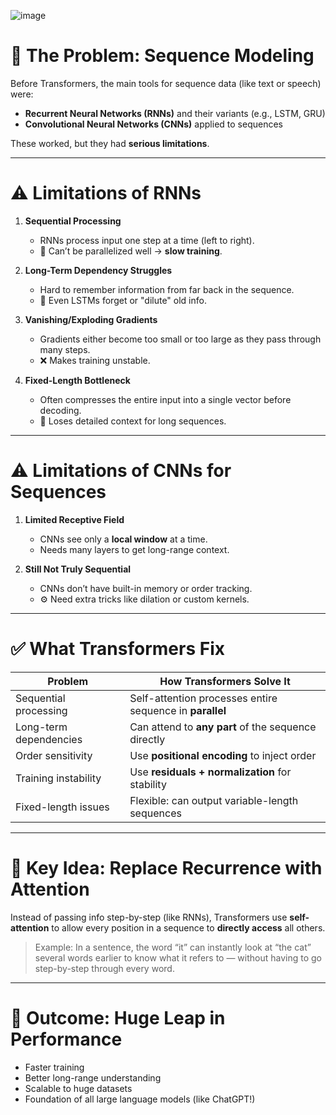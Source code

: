 ![image](https://github.com/user-attachments/assets/d69800d3-7c97-435f-b688-d48c37cb0c29)

# 🤔 **The Problem: Sequence Modeling**

Before Transformers, the main tools for sequence data (like text or speech) were:

* **Recurrent Neural Networks (RNNs)** and their variants (e.g., LSTM, GRU)
* **Convolutional Neural Networks (CNNs)** applied to sequences

These worked, but they had **serious limitations**.

---

# ⚠️ **Limitations of RNNs**

1. **Sequential Processing**

   * RNNs process input one step at a time (left to right).
   * 🔁 Can’t be parallelized well → **slow training**.

2. **Long-Term Dependency Struggles**

   * Hard to remember information from far back in the sequence.
   * 🧠 Even LSTMs forget or "dilute" old info.

3. **Vanishing/Exploding Gradients**

   * Gradients either become too small or too large as they pass through many steps.
   * ❌ Makes training unstable.

4. **Fixed-Length Bottleneck**

   * Often compresses the entire input into a single vector before decoding.
   * 🎯 Loses detailed context for long sequences.

---

# ⚠️ **Limitations of CNNs for Sequences**

1. **Limited Receptive Field**

   * CNNs see only a **local window** at a time.
   * Needs many layers to get long-range context.

2. **Still Not Truly Sequential**

   * CNNs don’t have built-in memory or order tracking.
   * ⚙️ Need extra tricks like dilation or custom kernels.

---

# ✅ **What Transformers Fix**

| Problem                | How Transformers Solve It                                |
| ---------------------- | -------------------------------------------------------- |
| Sequential processing  | Self-attention processes entire sequence in **parallel** |
| Long-term dependencies | Can attend to **any part** of the sequence directly      |
| Order sensitivity      | Use **positional encoding** to inject order              |
| Training instability   | Use **residuals + normalization** for stability          |
| Fixed-length issues    | Flexible: can output variable-length sequences           |

---

# 🧠 **Key Idea: Replace Recurrence with Attention**

Instead of passing info step-by-step (like RNNs), Transformers use **self-attention** to allow every position in a sequence to **directly access** all others.

> Example: In a sentence, the word “it” can instantly look at “the cat” several words earlier to know what it refers to — without having to go step-by-step through every word.

---

# 🚀 Outcome: Huge Leap in Performance

* Faster training
* Better long-range understanding
* Scalable to huge datasets
* Foundation of all large language models (like ChatGPT!)
